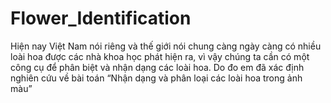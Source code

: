 # Flower_Identification
Hiện nay Việt Nam nói riêng và thế giới nói chung càng ngày càng có nhiều loài hoa được các nhà khoa học phát hiện ra, vì vậy chúng ta cần có một công cụ để phân biệt và nhận dạng các loài hoa. Do đo em đã xác định nghiên cứu về bài toán “Nhận dạng và phân loại các loài hoa trong ảnh màu”
